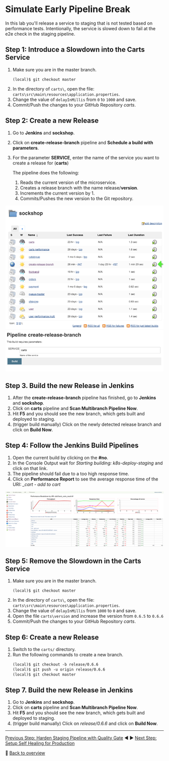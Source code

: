 # Simulate Early Pipeline Break

In this lab you'll release a service to staging that is not tested based on performance tests. Intentionally, the service is slowed down to fail at the e2e check in the staging pipeline.

## Step 1: Introduce a Slowdown into the Carts Service
1. Make sure you are in the master branch.
    ```
    (local)$ git checkout master
    ```
1. In the directory of `carts\`, open the file: `carts\src\main\resources\application.properties`.
1. Change the value of `delayInMillis` from `0` to `1000` and save.
1. Commit/Push the changes to your GitHub Repository *carts*.

## Step 2: Create a new Release

1. Go to **Jenkins** and **sockshop**.
1. Click on **create-release-branch** pipeline and **Schedule a build with parameters**.
1. For the parameter **SERVICE**, enter the name of the service you want to create a release for (**carts**)

    The pipeline does the following:
    1. Reads the current version of the microservice.
    1. Creates a release branch with the name release/**version**.
    1. Increments the current version by 1. 
    1. Commits/Pushes the new version to the Git repository.

![pipeline_release_branch_1](../assets/pipeline_release_branch_1.png)
![pipeline_release_branch_2](../assets/pipeline_release_branch_2.png)

## Step 3. Build the new Release in Jenkins
1. After the **create-release-branch** pipeline has finished, go to **Jenkins** and **sockshop**.
1. Click on **carts** pipeline and **Scan Multibranch Pipeline Now**.
1. Hit **F5** and you should see the new branch, which gets built and deployed to staging. 
1. (trigger build manually) Click on the newly detected release branch and click on **Build Now**.

## Step 4: Follow the Jenkins Build Pipelines
1. Open the current build by clicking on the **#no**.
1. In the Console Output wait for *Starting building: k8s-deploy-staging* and click on that link.
1. The pipeline should fail due to a too high response time. 
1. Click on **Performance Report** to see the average response time of the URI: *_cart - add to cart*

![break_early](../assets/break_early.png)

## Step 5: Remove the Slowdown in the Carts Service
1. Make sure you are in the master branch.
    ```
    (local)$ git checkout master
    ```
1. In the directory of `carts\`, open the file: `carts\src\main\resources\application.properties`.
1. Change the value of `delayInMillis` from `1000` to `0` and save.
1. Open the file `carts\version` and increase the version from `0.6.5` to `0.6.6`
1. Commit/Push the changes to your GitHub Repository *carts*.

## Step 6: Create a new Release
1. Switch to the `carts/` directory.
1. Run the following commands to create a new branch.
    ```
    (local)$ git checkout -b release/0.6.6
    (local)$ git push -u origin release/0.6.6 
    (local)$ git checkout master
    ```

## Step 7. Build the new Release in Jenkins
1. Go to **Jenkins** and **sockshop**.
1. Click on **carts** pipeline and **Scan Multibranch Pipeline Now**.
1. Hit **F5** and you should see the new branch, which gets built and deployed to staging. 
1. (trigger build manually) Click on *release/0.6.6* and click on **Build Now**.


---
[Previous Step: Harden Staging Pipeline with Quality Gate](../01_Harden_Staging_Pipeline_with_Quality_Gate) :arrow_backward: :arrow_forward: [Next Step: Setup Self Healing for Production](../03_Setup_Self_Healing_for_Production)

:arrow_up_small: [Back to overview](../)
